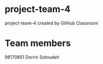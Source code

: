 # project-team-4
project-team-4 created by GitHub Classroom

# Team members
98170851 Dorrin Sotoudeh
